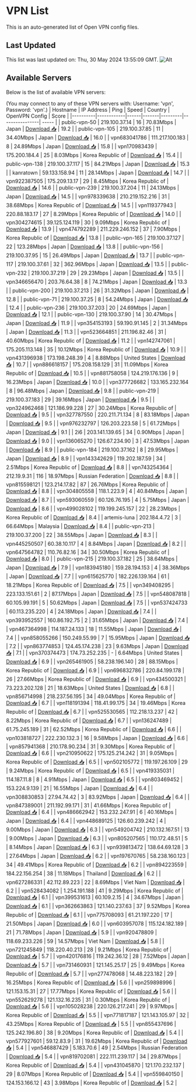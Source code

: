 # VPN List

This is an auto-generated list of Open VPN config files.

## Last Updated

This list was last updated on: Thu, 30 May 2024 13:55:09 GMT.
![Alt](https://repobeats.axiom.co/api/embed/186b98318ef1479477931607c1ad7d823f12451f.svg "Repobeats analytics image")

## Available Servers

Below is the list of available VPN servers:

(You may connect to any of these VPN servers with: Username: 'vpn', Password: 'vpn'.)
| Hostname | IP Address | Ping | Speed | Country | OpenVPN Config | Score |
|----------|------------|------|-------|---------|----------------| ----- |
| public-vpn-50 | 219.100.37.14 | 16 | 70.83Mbps | Japan | [Download 📥](./configs/server_0_JP.ovpn) | 19.2 |
| public-vpn-105 | 219.100.37.85 | 11 | 34.40Mbps | Japan | [Download 📥](./configs/server_1_JP.ovpn) | 16.0 |
| vpn683041786 | 111.217.100.183 | 8 | 24.89Mbps | Japan | [Download 📥](./configs/server_2_JP.ovpn) | 15.8 |
| vpn170983439 | 175.200.184.4 | 25 | 8.03Mbps | Korea Republic of | [Download 📥](./configs/server_3_KR.ovpn) | 15.4 |
| public-vpn-138 | 219.100.37.117 | 15 | 84.21Mbps | Japan | [Download 📥](./configs/server_4_JP.ovpn) | 15.3 |
| kanratown | 59.133.158.94 | 11 | 28.14Mbps | Japan | [Download 📥](./configs/server_5_JP.ovpn) | 14.7 |
| vpn922387505 | 175.209.13.17 | 29 | 8.45Mbps | Korea Republic of | [Download 📥](./configs/server_6_KR.ovpn) | 14.6 |
| public-vpn-239 | 219.100.37.204 | 11 | 24.13Mbps | Japan | [Download 📥](./configs/server_7_JP.ovpn) | 14.5 |
| vpn978339638 | 210.219.152.216 | 31 | 38.68Mbps | Korea Republic of | [Download 📥](./configs/server_8_KR.ovpn) | 14.5 |
| vpn119377943 | 220.88.183.17 | 27 | 8.29Mbps | Korea Republic of | [Download 📥](./configs/server_9_KR.ovpn) | 14.0 |
| vpn304274615 | 39.125.124.119 | 30 | 9.09Mbps | Korea Republic of | [Download 📥](./configs/server_10_KR.ovpn) | 13.9 |
| vpn474792289 | 211.229.246.152 | 37 | 7.90Mbps | Korea Republic of | [Download 📥](./configs/server_11_KR.ovpn) | 13.8 |
| public-vpn-165 | 219.100.37.127 | 22 | 123.28Mbps | Japan | [Download 📥](./configs/server_12_JP.ovpn) | 13.8 |
| public-vpn-156 | 219.100.37.95 | 15 | 26.49Mbps | Japan | [Download 📥](./configs/server_13_JP.ovpn) | 13.7 |
| public-vpn-117 | 219.100.37.61 | 32 | 362.96Mbps | Japan | [Download 📥](./configs/server_14_JP.ovpn) | 13.5 |
| public-vpn-232 | 219.100.37.219 | 29 | 29.23Mbps | Japan | [Download 📥](./configs/server_15_JP.ovpn) | 13.5 |
| vpn346656470 | 203.76.64.38 | 8 | 74.21Mbps | Japan | [Download 📥](./configs/server_16_JP.ovpn) | 13.3 |
| public-vpn-200 | 219.100.37.213 | 26 | 31.32Mbps | Japan | [Download 📥](./configs/server_17_JP.ovpn) | 12.8 |
| public-vpn-71 | 219.100.37.25 | 8 | 54.24Mbps | Japan | [Download 📥](./configs/server_18_JP.ovpn) | 12.4 |
| public-vpn-236 | 219.100.37.203 | 20 | 24.69Mbps | Japan | [Download 📥](./configs/server_19_JP.ovpn) | 12.1 |
| public-vpn-130 | 219.100.37.90 | 14 | 30.47Mbps | Japan | [Download 📥](./configs/server_20_JP.ovpn) | 11.9 |
| vpn354153193 | 59.190.91.145 | 2 | 31.34Mbps | Japan | [Download 📥](./configs/server_21_JP.ovpn) | 11.3 |
| vpn523664851 | 211.196.82.46 | 31 | 40.60Mbps | Korea Republic of | [Download 📥](./configs/server_22_KR.ovpn) | 11.2 |
| vpn142747061 | 175.205.113.148 | 35 | 10.12Mbps | Korea Republic of | [Download 📥](./configs/server_23_KR.ovpn) | 10.9 |
| vpn431396938 | 173.198.248.39 | 4 | 8.88Mbps | United States | [Download 📥](./configs/server_24_US.ovpn) | 10.7 |
| vpn886618157 | 175.208.158.129 | 31 | 11.09Mbps | Korea Republic of | [Download 📥](./configs/server_25_KR.ovpn) | 10.5 |
| vpn881758058 | 124.219.176.136 | 9 | 16.23Mbps | Japan | [Download 📥](./configs/server_26_JP.ovpn) | 10.0 |
| vpn377726682 | 133.165.232.164 | 8 | 96.48Mbps | Japan | [Download 📥](./configs/server_27_JP.ovpn) | 9.8 |
| public-vpn-219 | 219.100.37.183 | 29 | 39.16Mbps | Japan | [Download 📥](./configs/server_28_JP.ovpn) | 9.5 |
| vpn324962468 | 121.186.99.228 | 27 | 30.24Mbps | Korea Republic of | [Download 📥](./configs/server_29_KR.ovpn) | 9.5 |
| vpn327787550 | 220.211.71.134 | 8 | 83.18Mbps | Japan | [Download 📥](./configs/server_30_JP.ovpn) | 9.5 |
| vpn976232797 | 126.203.223.58 | 5 | 61.72Mbps | Japan | [Download 📥](./configs/server_31_JP.ovpn) | 9.1 |
| 2i6 | 203.141.139.65 | 34 | 0.90Mbps | Japan | [Download 📥](./configs/server_32_JP.ovpn) | 9.0 |
| vpn136065270 | 126.67.234.90 | 3 | 47.53Mbps | Japan | [Download 📥](./configs/server_33_JP.ovpn) | 8.9 |
| public-vpn-184 | 219.100.37.162 | 8 | 29.95Mbps | Japan | [Download 📥](./configs/server_34_JP.ovpn) | 8.9 |
| vpn143342629 | 119.202.187.59 | 34 | 2.51Mbps | Korea Republic of | [Download 📥](./configs/server_35_KR.ovpn) | 8.8 |
| vpn743254364 | 212.19.9.31 | 116 | 18.97Mbps | Russian Federation | [Download 📥](./configs/server_36_RU.ovpn) | 8.8 |
| vpn815598121 | 123.214.17.82 | 87 | 26.76Mbps | Korea Republic of | [Download 📥](./configs/server_37_KR.ovpn) | 8.8 |
| vpn304805558 | 118.1.223.9 | 4 | 40.84Mbps | Japan | [Download 📥](./configs/server_38_JP.ovpn) | 8.7 |
| vpn593060559 | 60.126.76.195 | 4 | 5.75Mbps | Japan | [Download 📥](./configs/server_39_JP.ovpn) | 8.6 |
| vpn499028102 | 119.199.245.157 | 22 | 28.23Mbps | Korea Republic of | [Download 📥](./configs/server_40_KR.ovpn) | 8.4 |
| artemis-luna | 202.184.4.72 | 3 | 66.64Mbps | Malaysia | [Download 📥](./configs/server_41_MY.ovpn) | 8.4 |
| public-vpn-213 | 219.100.37.200 | 22 | 38.55Mbps | Japan | [Download 📥](./configs/server_42_JP.ovpn) | 8.3 |
| vpn445250507 | 60.38.10.117 | 4 | 8.84Mbps | Japan | [Download 📥](./configs/server_43_JP.ovpn) | 8.2 |
| vpn647564782 | 110.76.82.16 | 34 | 30.50Mbps | Korea Republic of | [Download 📥](./configs/server_44_KR.ovpn) | 8.0 |
| public-vpn-215 | 219.100.37.182 | 25 | 38.64Mbps | Japan | [Download 📥](./configs/server_45_JP.ovpn) | 7.9 |
| vpn183945180 | 159.28.194.153 | 4 | 38.36Mbps | Japan | [Download 📥](./configs/server_46_JP.ovpn) | 7.7 |
| vpn615625770 | 182.226.139.164 | 61 | 18.21Mbps | Korea Republic of | [Download 📥](./configs/server_47_KR.ovpn) | 7.5 |
| vpn349408295 | 223.133.151.61 | 2 | 87.17Mbps | Japan | [Download 📥](./configs/server_48_JP.ovpn) | 7.5 |
| vpn548087818 | 60.105.99.191 | 5 | 50.62Mbps | Japan | [Download 📥](./configs/server_49_JP.ovpn) | 7.5 |
| vpn537424733 | 60.113.235.220 | 4 | 24.18Mbps | Japan | [Download 📥](./configs/server_50_JP.ovpn) | 7.4 |
| vpn393952557 | 160.86.192.75 | 2 | 31.65Mbps | Japan | [Download 📥](./configs/server_51_JP.ovpn) | 7.4 |
| vpn467364998 | 114.187.24.133 | 18 | 11.55Mbps | Japan | [Download 📥](./configs/server_52_JP.ovpn) | 7.4 |
| vpn858055266 | 150.249.55.99 | 7 | 15.95Mbps | Japan | [Download 📥](./configs/server_53_JP.ovpn) | 7.2 |
| vpn863774853 | 124.45.174.238 | 23 | 9.63Mbps | Japan | [Download 📥](./configs/server_54_JP.ovpn) | 7.1 |
| vpn370374473 | 174.73.252.235 | - | 6.64Mbps | United States | [Download 📥](./configs/server_55_US.ovpn) | 6.9 |
| vpn265461905 | 58.238.196.140 | 28 | 88.15Mbps | Korea Republic of | [Download 📥](./configs/server_56_KR.ovpn) | 6.9 |
| vpn696832786 | 220.84.199.178 | 26 | 27.66Mbps | Korea Republic of | [Download 📥](./configs/server_57_KR.ovpn) | 6.9 |
| vpn434500321 | 73.223.202.128 | 21 | 18.63Mbps | United States | [Download 📥](./configs/server_58_US.ovpn) | 6.8 |
| vpn856714998 | 218.237.56.195 | 34 | 49.04Mbps | Korea Republic of | [Download 📥](./configs/server_59_KR.ovpn) | 6.7 |
| vpn118191394 | 118.41.99.175 | 34 | 19.46Mbps | Korea Republic of | [Download 📥](./configs/server_60_KR.ovpn) | 6.7 |
| vpn525530565 | 112.218.13.237 | 42 | 8.22Mbps | Korea Republic of | [Download 📥](./configs/server_61_KR.ovpn) | 6.7 |
| vpn136247489 | 61.75.245.189 | 31 | 62.52Mbps | Korea Republic of | [Download 📥](./configs/server_62_KR.ovpn) | 6.6 |
| vpn103818727 | 222.230.132.3 | 16 | 9.58Mbps | Japan | [Download 📥](./configs/server_63_JP.ovpn) | 6.6 |
| vpn857941368 | 210.178.90.234 | 31 | 9.30Mbps | Korea Republic of | [Download 📥](./configs/server_64_KR.ovpn) | 6.6 |
| vpn210950622 | 175.125.214.242 | 31 | 9.05Mbps | Korea Republic of | [Download 📥](./configs/server_65_KR.ovpn) | 6.5 |
| vpn502105772 | 119.197.26.109 | 29 | 9.24Mbps | Korea Republic of | [Download 📥](./configs/server_66_KR.ovpn) | 6.5 |
| vpn419335031 | 114.187.11.8 | 8 | 4.91Mbps | Japan | [Download 📥](./configs/server_67_JP.ovpn) | 6.5 |
| vpn803469452 | 153.224.9.139 | 21 | 16.55Mbps | Japan | [Download 📥](./configs/server_68_JP.ovpn) | 6.4 |
| vpn308830853 | 27.94.74.42 | 3 | 83.92Mbps | Japan | [Download 📥](./configs/server_69_JP.ovpn) | 6.4 |
| vpn847389001 | 211.192.99.171 | 31 | 41.66Mbps | Korea Republic of | [Download 📥](./configs/server_70_KR.ovpn) | 6.4 |
| vpn486662942 | 153.232.247.91 | 6 | 40.16Mbps | Japan | [Download 📥](./configs/server_71_JP.ovpn) | 6.4 |
| vpn448689125 | 126.60.239.242 | 4 | 9.00Mbps | Japan | [Download 📥](./configs/server_72_JP.ovpn) | 6.3 |
| vpn549204742 | 210.132.167.51 | 13 | 9.00Mbps | Japan | [Download 📥](./configs/server_73_JP.ovpn) | 6.3 |
| vpn805207565 | 110.172.48.51 | 5 | 8.14Mbps | Japan | [Download 📥](./configs/server_74_JP.ovpn) | 6.3 |
| vpn939813472 | 138.64.69.128 | 3 | 27.64Mbps | Japan | [Download 📥](./configs/server_75_JP.ovpn) | 6.2 |
| vpn197670765 | 58.238.160.123 | 34 | 49.41Mbps | Korea Republic of | [Download 📥](./configs/server_76_KR.ovpn) | 6.2 |
| vpn894223559 | 184.22.156.254 | 38 | 11.18Mbps | Thailand | [Download 📥](./configs/server_77_TH.ovpn) | 6.2 |
| vpn627286331 | 42.112.89.223 | 22 | 8.69Mbps | Viet Nam | [Download 📥](./configs/server_78_VN.ovpn) | 6.2 |
| vpn528434082 | 1.254.191.188 | 41 | 9.29Mbps | Korea Republic of | [Download 📥](./configs/server_79_KR.ovpn) | 6.1 |
| vpn399531613 | 60.109.2.15 | 4 | 34.67Mbps | Japan | [Download 📥](./configs/server_80_JP.ovpn) | 6.1 |
| vpn362663863 | 121.140.237.63 | 37 | 9.52Mbps | Korea Republic of | [Download 📥](./configs/server_81_KR.ovpn) | 6.1 |
| vpn775708093 | 61.21.197.220 | 17 | 21.50Mbps | Japan | [Download 📥](./configs/server_82_JP.ovpn) | 6.0 |
| vpn603957078 | 115.124.182.189 | 21 | 71.78Mbps | Japan | [Download 📥](./configs/server_83_JP.ovpn) | 5.9 |
| vpn920478809 | 118.69.233.226 | 59 | 14.57Mbps | Viet Nam | [Download 📥](./configs/server_84_VN.ovpn) | 5.8 |
| vpn721245849 | 118.220.40.213 | 28 | 9.21Mbps | Korea Republic of | [Download 📥](./configs/server_85_KR.ovpn) | 5.7 |
| vpn420176816 | 119.242.36.12 | 28 | 7.52Mbps | Japan | [Download 📥](./configs/server_86_JP.ovpn) | 5.7 |
| vpn731460931 | 121.145.25.17 | 25 | 9.49Mbps | Korea Republic of | [Download 📥](./configs/server_87_KR.ovpn) | 5.7 |
| vpn277478068 | 14.48.223.182 | 29 | 16.25Mbps | Korea Republic of | [Download 📥](./configs/server_88_KR.ovpn) | 5.6 |
| vpn259898996 | 121.153.15.31 | 27 | 17.77Mbps | Korea Republic of | [Download 📥](./configs/server_89_KR.ovpn) | 5.6 |
| vpn552629278 | 121.132.16.235 | 31 | 0.30Mbps | Korea Republic of | [Download 📥](./configs/server_90_KR.ovpn) | 5.6 |
| vpn105028238 | 220.126.217.241 | 29 | 9.97Mbps | Korea Republic of | [Download 📥](./configs/server_91_KR.ovpn) | 5.5 |
| vpn771817187 | 121.143.105.97 | 32 | 43.25Mbps | Korea Republic of | [Download 📥](./configs/server_92_KR.ovpn) | 5.5 |
| vpn855437696 | 125.242.196.80 | 38 | 9.20Mbps | Korea Republic of | [Download 📥](./configs/server_93_KR.ovpn) | 5.4 |
| vpn577927601 | 59.12.83.9 | 31 | 19.62Mbps | Korea Republic of | [Download 📥](./configs/server_94_KR.ovpn) | 5.4 |
| vpn546887429 | 5.183.70.6 | 49 | 2.54Mbps | Russian Federation | [Download 📥](./configs/server_95_RU.ovpn) | 5.4 |
| vpn819702081 | 222.111.239.117 | 34 | 29.87Mbps | Korea Republic of | [Download 📥](./configs/server_96_KR.ovpn) | 5.4 |
| vpn431045870 | 121.170.232.137 | 29 | 8.07Mbps | Korea Republic of | [Download 📥](./configs/server_97_KR.ovpn) | 5.4 |
| vpn559840150 | 124.153.166.12 | 43 | 3.98Mbps | Korea Republic of | [Download 📥](./configs/server_98_KR.ovpn) | 5.2 |
